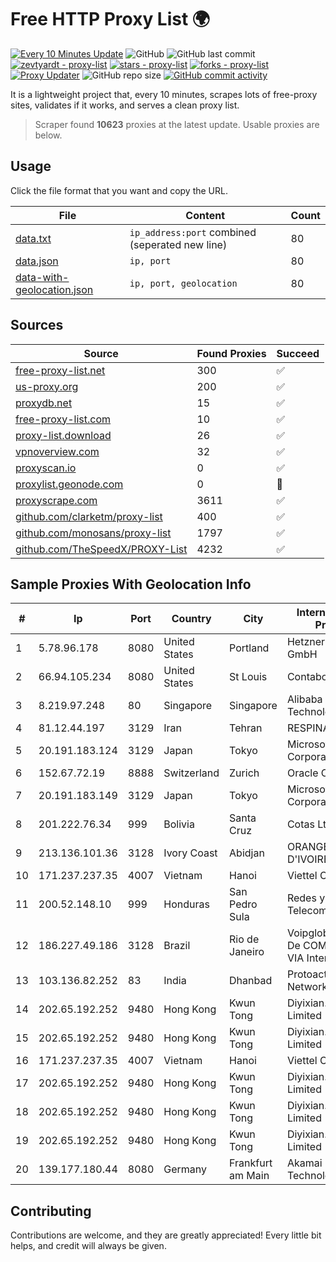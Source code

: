 
# Free HTTP Proxy List 🌍

[![Every 10 Minutes Update](https://github.com/mertguvencli/http-proxy-list/actions/workflows/main.yml/badge.svg?branch=main)](https://github.com/mertguvencli/http-proxy-list/actions/workflows/main.yml)
![GitHub](https://img.shields.io/github/license/mertguvencli/http-proxy-list)
![GitHub last commit](https://img.shields.io/github/last-commit/mertguvencli/http-proxy-list)
[![zevtyardt - proxy-list](https://img.shields.io/static/v1?label=zevtyardt&message=proxy-list&color=blue&logo=github)](https://github.com/zevtyardt/proxy-list "Go to GitHub repo")
[![stars - proxy-list](https://img.shields.io/github/stars/zevtyardt/proxy-list?style=social)](https://github.com/zevtyardt/proxy-list)
[![forks - proxy-list](https://img.shields.io/github/forks/zevtyardt/proxy-list?style=social)](https://github.com/zevtyardt/proxy-list)
[![Proxy Updater](https://github.com/zevtyardt/proxy-list/workflows/Proxy%20Updater/badge.svg)](https://github.com/zevtyardt/proxy-list/actions?query=workflow:"Proxy+Updater")
![GitHub repo size](https://img.shields.io/github/repo-size/zevtyardt/proxy-list)
[![GitHub commit activity](https://img.shields.io/github/commit-activity/m/zevtyardt/proxy-list?logo=commits)](https://github.com/zevtyardt/proxy-list/commits/main)

It is a lightweight project that, every 10 minutes, scrapes lots of free-proxy sites, validates if it works, and serves a clean proxy list.

> Scraper found **10623** proxies at the latest update. Usable proxies are below.

## Usage

Click the file format that you want and copy the URL.

|File|Content|Count|
|----|-------|-----|
|[data.txt](https://raw.githubusercontent.com/mertguvencli/http-proxy-list/main/proxy-list/data.txt)|`ip_address:port` combined (seperated new line)|80|
|[data.json](https://raw.githubusercontent.com/mertguvencli/http-proxy-list/main/proxy-list/data.json)|`ip, port`|80|
|[data-with-geolocation.json](https://raw.githubusercontent.com/mertguvencli/http-proxy-list/main/proxy-list/data-with-geolocation.json)|`ip, port, geolocation`|80|

## Sources

|Source|Found Proxies|Succeed|
|------|-------------|-------|
|[free-proxy-list.net](https://free-proxy-list.net)|300|✅|
|[us-proxy.org](https://www.us-proxy.org)|200|✅|
|[proxydb.net](http://proxydb.net)|15|✅|
|[free-proxy-list.com](https://free-proxy-list.com/?page=&port=&type%5B%5D=http&type%5B%5D=https&up_time=0&search=Search)|10|✅|
|[proxy-list.download](https://www.proxy-list.download/HTTP)|26|✅|
|[vpnoverview.com](https://vpnoverview.com/privacy/anonymous-browsing/free-proxy-servers)|32|✅|
|[proxyscan.io](https://www.proxyscan.io)|0|✅|
|[proxylist.geonode.com](https://proxylist.geonode.com/api/proxy-list?limit=300&page=1&sort_by=lastChecked&sort_type=desc&protocols=http,https)|0|🚫|
|[proxyscrape.com](https://api.proxyscrape.com/v2/?request=displayproxies&protocol=http&timeout=10000&country=all&ssl=all&anonymity=all)|3611|✅|
|[github.com/clarketm/proxy-list](https://raw.githubusercontent.com/clarketm/proxy-list/master/proxy-list-raw.txt)|400|✅|
|[github.com/monosans/proxy-list](https://raw.githubusercontent.com/monosans/proxy-list/main/proxies/http.txt)|1797|✅|
|[github.com/TheSpeedX/PROXY-List](https://raw.githubusercontent.com/TheSpeedX/PROXY-List/master/http.txt)|4232|✅|


## Sample Proxies With Geolocation Info

|#|Ip|Port|Country|City|Internet Service Provider|
|-|--|----|-------|----|-------------------------|
|1|5.78.96.178|8080|United States|Portland|Hetzner Online GmbH|
|2|66.94.105.234|8080|United States|St Louis|Contabo Inc.|
|3|8.219.97.248|80|Singapore|Singapore|Alibaba (US) Technology Co., Ltd.|
|4|81.12.44.197|3129|Iran|Tehran|RESPINA Networks|
|5|20.191.183.124|3129|Japan|Tokyo|Microsoft Corporation|
|6|152.67.72.19|8888|Switzerland|Zurich|Oracle Corporation|
|7|20.191.183.149|3129|Japan|Tokyo|Microsoft Corporation|
|8|201.222.76.34|999|Bolivia|Santa Cruz|Cotas Ltda.|
|9|213.136.101.36|3128|Ivory Coast|Abidjan|ORANGE COTE D'IVOIRE|
|10|171.237.237.35|4007|Vietnam|Hanoi|Viettel Corporation|
|11|200.52.148.10|999|Honduras|San Pedro Sula|Redes y Telecomunicaciones|
|12|186.227.49.186|3128|Brazil|Rio de Janeiro|Voipglobe Servicos De COM Multimidia VIA Internet|
|13|103.136.82.252|83|India|Dhanbad|Protoact Digital Network Pvt. Ltd|
|14|202.65.192.252|9480|Hong Kong|Kwun Tong|Diyixian.com Limited|
|15|202.65.192.252|9480|Hong Kong|Kwun Tong|Diyixian.com Limited|
|16|171.237.237.35|4007|Vietnam|Hanoi|Viettel Corporation|
|17|202.65.192.252|9480|Hong Kong|Kwun Tong|Diyixian.com Limited|
|18|202.65.192.252|9480|Hong Kong|Kwun Tong|Diyixian.com Limited|
|19|202.65.192.252|9480|Hong Kong|Kwun Tong|Diyixian.com Limited|
|20|139.177.180.44|8080|Germany|Frankfurt am Main|Akamai Technologies, Inc.|



## Contributing

Contributions are welcome, and they are greatly appreciated! Every
little bit helps, and credit will always be given.

